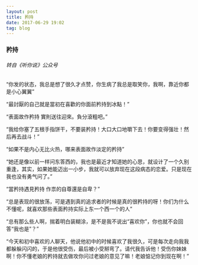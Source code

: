 ```yaml
---
layout: post
title: 矜持
date: 2017-06-29 19:02
tag: blog
---
```


### 矜持

###### 转自《听你说》公众号

“你发的状态，我总是想了很久才点赞，你生病了我总是取笑你，我啊，靠近你都是小心翼翼”

“最討厭的自己就是當初在喜歡的你面前矜持到冰點！”

“表面故作矜持 實則送往迎來。負分滾粗吧。”

“我给你塞了五根手指饼干，不要装矜持！大口大口地嚼下去！你要变得强壮！然后再去战斗！”

“如果不是内心无比火热，哪来表面故作淡定的矜持”

“她还是像以前一样问东答西的，我也是最近才知道她的心思，就设计了一个久别重逢，其实，如果她能迈出一小步，我就可以放弃现在这段病态的恋爱。只是现在我也没有勇气问了。”

“當矜持遇見矜持 作祟的自尊還是自卑？”

“总是表现的很放荡，可是遇到真的追求者的时候是真的很矜持的呀！你们为什么不懂呢，就喜欢那些表面矜持实际上东一个西一个的人”

“总有那么些人啊，揣着明白装糊涂，是不是我不说出“喜欢你”，你也就不会回答“我也是”？”

“今天和初中喜欢的人聊天，他说他初中的时候喜欢了我很久，可是每次走向我我都躲躲闪闪的，于是他很受伤，最后被小受掰弯了。请代我告诉他！受伤你妹妹啊！你不懂老娘的矜持就去做攻你问过老娘的意见了嘛！老娘惦记你到现在啊！”